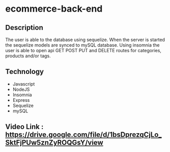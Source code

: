 # ecommerce-back-end

## Description
The user is able to the database using sequelize. When the server is started the sequelize models are synced to mySQL database. Using insomnia the user is able to open api GET POST PUT and DELETE routes for categories, products and/or tags.

## Technology
- Javascript
- NodeJS
- Insomnia
- Express
- Sequelize
- mySQL

## Video Link : https://drive.google.com/file/d/1bsDprezqCjLo_SktFjPUw5znZyROQGsY/view